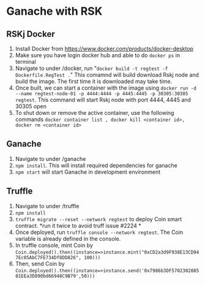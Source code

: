 # Ganache with RSK

## RSKj Docker
1. Install Docker from https://www.docker.com/products/docker-desktop
1. Make sure you have login docker hub and able to do `docker ps` in terminal
1. Navigate to under /docker, run "`docker build -t regtest -f Dockerfile.RegTest .`" This comamnd will build download Rskj node and build the image. The first time it is downloaded may take time.
1. Once built, we can start a container with the image using `docker run -d --name regtest-node-01 -p 4444:4444 -p 4445:4445 -p 30305:30305 regtest`. This command will start Rskj node with port 4444, 4445 and 30305 open
1. To shut down or remove the active container, use the following commands `docker container list , docker kill <container id>, docker rm <container id>`

## Ganache
1. Navigate to under /ganache
1. `npm install`. This will install required dependencies for ganache
1. `npm start` will start Ganache in development environment

## Truffle
1. Navigate to under /truffle
1. `npm install`
1. `truffle migrate --reset --network regtest` to deploy Coin smart contract. *run it twice to avoid truff issue #2224 *
1. Once deployed, run `truffle console --network regtest`. The Coin variable is already defined in the console.
1. In truffle console, mint Coin by `Coin.deployed().then((instance=>instance.mint("0xCD2a3d9F938E13CD947Ec05AbC7FE734Df8DD826", 100)))`
1. Then, send Coin by `Coin.deployed().then((instance=>instance.send('0x7986b3DF570230288501EEa3D890bd66948C9B79',50)))`
